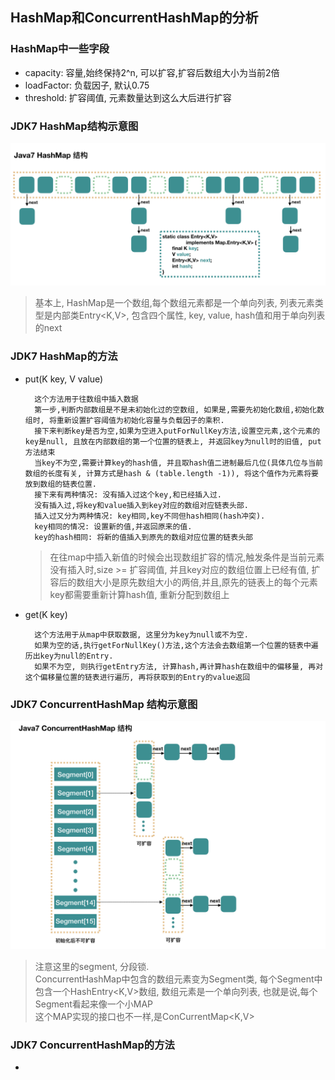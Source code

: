 ## HashMap和ConcurrentHashMap的分析

### HashMap中一些字段  
-   capacity: 容量,始终保持2^n, 可以扩容,扩容后数组大小为当前2倍  
-   loadFactor: 负载因子, 默认0.75
-   threshold: 扩容阈值, 元素数量达到这么大后进行扩容

### JDK7 HashMap结构示意图
![jdk7HashMap](/jdk/struct/jdk7HashMap.png)
> 基本上, HashMap是一个数组,每个数组元素都是一个单向列表, 列表元素类型是内部类Entry<K,V>, 包含四个属性, key, value, hash值和用于单向列表的next  

### JDK7 HashMap的方法

- put(K key, V value)  

        这个方法用于往数组中插入数据    
        第一步,判断内部数组是不是未初始化过的空数组, 如果是,需要先初始化数组,初始化数组时, 将重新设置扩容阈值为初始化容量与负载因子的乘积.  
        接下来判断key是否为空,如果为空进入putForNullKey方法,设置空元素,这个元素的key是null, 且放在内部数组的第一个位置的链表上, 并返回key为null时的旧值, put方法结束  
        当key不为空,需要计算key的hash值, 并且取hash值二进制最后几位(具体几位与当前数组的长度有关, 计算方式是hash & (table.length -1)), 将这个值作为元素将要放到数组的链表位置.  
        接下来有两种情况: 没有插入过这个key,和已经插入过.  
        没有插入过,将key和value插入到key对应的数组对应链表头部.  
        插入过又分为两种情况: key相同,key不同但hash相同(hash冲突).  
        key相同的情况: 设置新的值,并返回原来的值.  
        key的hash相同: 将新的值插入到原先的数组对应位置的链表头部  

    > 在往map中插入新值的时候会出现数组扩容的情况,触发条件是当前元素没有插入时,size >= 扩容阈值, 并且key对应的数组位置上已经有值, 扩容后的数组大小是原先数组大小的两倍,并且,原先的链表上的每个元素key都需要重新计算hash值, 重新分配到数组上  

- get(K key)    

        这个方法用于从map中获取数据, 这里分为key为null或不为空. 
        如果为空的话,执行getForNullKey()方法,这个方法会去数组第一个位置的链表中遍历出key为null的Entry. 
        如果不为空, 则执行getEntry方法, 计算hash,再计算hash在数组中的偏移量, 再对这个偏移量位置的链表进行遍历, 再将获取到的Entry的value返回   

### JDK7 ConcurrentHashMap 结构示意图  
![jdk7ConcurrentHashMap](/jdk/struct/jdk7ConcurrentHashMap.png)       

> 注意这里的segment, 分段锁.    
> ConcurrentHashMap中包含的数组元素变为Segment类, 每个Segment中包含一个HashEntry<K,V>数组, 数组元素是一个单向列表, 也就是说,每个Segment看起来像一个小MAP    
> 这个MAP实现的接口也不一样,是ConCurrentMap<K,V>

### JDK7 ConcurrentHashMap的方法  

-   
